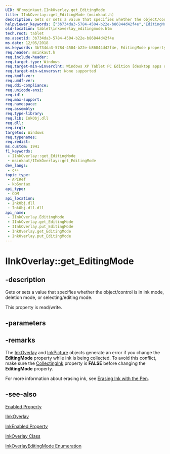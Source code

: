 ```yaml
---
UID: NF:msinkaut.IInkOverlay.get_EditingMode
title: IInkOverlay::get_EditingMode (msinkaut.h)
description: Gets or sets a value that specifies whether the object/control is in ink mode, deletion mode, or selecting/editing mode.
helpviewer_keywords: ["3b734da3-5784-4504-b22e-b86844d42f4e","EditingMode property [Tablet PC]","EditingMode property [Tablet PC]","IInkOverlay interface","IInkOverlay interface [Tablet PC]","EditingMode property","IInkOverlay.EditingMode","IInkOverlay.get_EditingMode","IInkOverlay::EditingMode","IInkOverlay::get_EditingMode","IInkOverlay::put_EditingMode","InkOverlay.get_EditingMode","InkOverlay.put_EditingMode","get_EditingMode","msinkaut/IInkOverlay::EditingMode","msinkaut/IInkOverlay::get_EditingMode","msinkaut/IInkOverlay::put_EditingMode","put_EditingMode","tablet.inkoverlay_editingmode"]
old-location: tablet\inkoverlay_editingmode.htm
tech.root: tablet
ms.assetid: 3b734da3-5784-4504-b22e-b86844d42f4e
ms.date: 12/05/2018
ms.keywords: 3b734da3-5784-4504-b22e-b86844d42f4e, EditingMode property [Tablet PC], EditingMode property [Tablet PC],IInkOverlay interface, IInkOverlay interface [Tablet PC],EditingMode property, IInkOverlay.EditingMode, IInkOverlay.get_EditingMode, IInkOverlay::EditingMode, IInkOverlay::get_EditingMode, IInkOverlay::put_EditingMode, InkOverlay.get_EditingMode, InkOverlay.put_EditingMode, get_EditingMode, msinkaut/IInkOverlay::EditingMode, msinkaut/IInkOverlay::get_EditingMode, msinkaut/IInkOverlay::put_EditingMode, put_EditingMode, tablet.inkoverlay_editingmode
req.header: msinkaut.h
req.include-header: 
req.target-type: Windows
req.target-min-winverclnt: Windows XP Tablet PC Edition [desktop apps only]
req.target-min-winversvr: None supported
req.kmdf-ver: 
req.umdf-ver: 
req.ddi-compliance: 
req.unicode-ansi: 
req.idl: 
req.max-support: 
req.namespace: 
req.assembly: 
req.type-library: 
req.lib: InkObj.dll
req.dll: 
req.irql: 
targetos: Windows
req.typenames: 
req.redist: 
ms.custom: 19H1
f1_keywords:
 - IInkOverlay::get_EditingMode
 - msinkaut/IInkOverlay::get_EditingMode
dev_langs:
 - c++
topic_type:
 - APIRef
 - kbSyntax
api_type:
 - COM
api_location:
 - InkObj.dll
 - InkObj.dll.dll
api_name:
 - IInkOverlay.EditingMode
 - IInkOverlay.get_EditingMode
 - IInkOverlay.put_EditingMode
 - InkOverlay.get_EditingMode
 - InkOverlay.put_EditingMode
---
```


# IInkOverlay::get_EditingMode


## -description

Gets or sets a value that specifies whether the object/control is in ink mode, deletion mode, or selecting/editing mode.



This property is read/write.

## -parameters

## -remarks

The <a href="/windows/desktop/tablet/inkoverlay-class">InkOverlay</a> and <a href="/windows/desktop/tablet/inkpicture-control-reference">InkPicture</a> objects generate an error if you change the <b>EditingMode</b> property while ink is being collected. To avoid this conflict, make sure the <a href="/windows/desktop/api/msinkaut/nf-msinkaut-iinkcollector-get_collectingink">CollectingInk</a> property is <b>FALSE</b> before changing the <b>EditingMode</b> property.

For more information about erasing ink, see <a href="/windows/desktop/tablet/erasing-ink-with-the-pen">Erasing Ink with the Pen</a>.

## -see-also

<a href="/windows/desktop/api/msinkaut/nf-msinkaut-iinkcollector-get_enabled">Enabled Property</a>



<a href="../msinkaut/nn-msinkaut-iinkoverlay.md">IInkOverlay</a>



<a href="/windows/desktop/api/msinkaut/nf-msinkaut-iinkpicture-get_inkenabled">InkEnabled Property</a>



<a href="/windows/desktop/tablet/inkoverlay-class">InkOverlay Class</a>



<a href="/windows/desktop/api/msinkaut/ne-msinkaut-inkoverlayeditingmode">InkOverlayEditingMode Enumeration</a>
